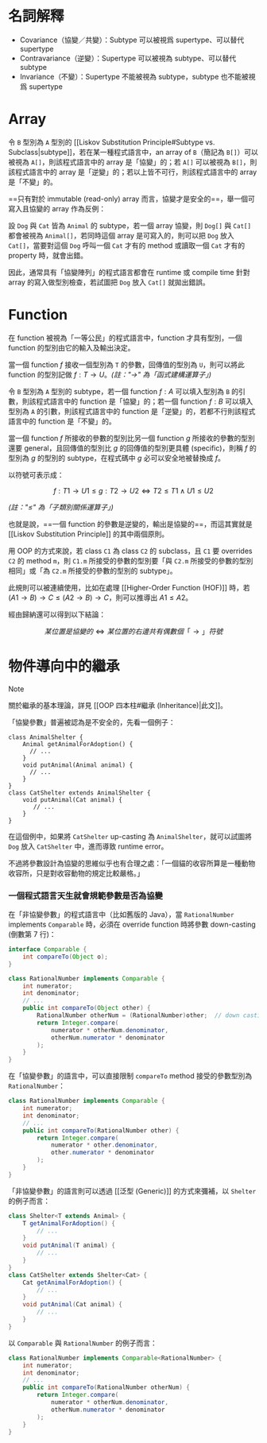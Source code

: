 # 名詞解釋

- Covariance（協變／共變）：Subtype 可以被視爲 supertype、可以替代 supertype
- Contravariance（逆變）：Supertype 可以被視為 subtype、可以替代 subtype
- Invariance（不變）：Supertype 不能被視為 subtype，subtype 也不能被視爲 supertype

# Array

令 `B` 型別為 `A` 型別的 [[Liskov Substitution Principle#Subtype vs. Subclass|subtype]]，若在某一種程式語言中，an array of `B`（簡記為 `B[]`）可以被視為 `A[]`，則該程式語言中的 array 是「協變」的；若 `A[]` 可以被視為 `B[]`，則該程式語言中的 array 是「逆變」的；若以上皆不可行，則該程式語言中的 array 是「不變」的。

==只有對於 immutable (read-only) array 而言，協變才是安全的==，舉一個可寫入且協變的 array 作為反例：

設 `Dog` 與 `Cat` 皆為 `Animal` 的 subtype，若一個 array 協變，則 `Dog[]` 與 `Cat[]` 都會被視為 `Animal[]`，若同時這個 array 是可寫入的，則可以把 `Dog` 放入 `Cat[]`，當要對這個 `Dog` 呼叫一個 `Cat` 才有的 method 或讀取一個 `Cat` 才有的 property 時，就會出錯。

因此，通常具有「協變陣列」的程式語言都會在 runtime 或 compile time 針對 array 的寫入做型別檢查，若試圖把 `Dog` 放入 `Cat[]` 就拋出錯誤。

# Function

在 function 被視為「一等公民」的程式語言中，function 才具有型別，一個 function 的型別由它的輸入及輸出決定。

當一個 function $f$ 接收一個型別為 `T` 的參數，回傳值的型別為 `U`，則可以將此 function 的型別記做 $f:T \to U$。*(註："$\to$" 為「函式建構運算子」)*

令 `B` 型別為 `A` 型別的 subtype，若一個 function $f:A$ 可以填入型別為 `B` 的引數，則該程式語言中的 function 是「協變」的；若一個 function $f:B$ 可以填入型別為 `A` 的引數，則該程式語言中的 function 是「逆變」的，若都不行則該程式語言中的 function 是「不變」的。

當一個 function $f$ 所接收的參數的型別比另一個 function $g$ 所接收的參數的型別還要 general，且回傳值的型別比 $g$ 的回傳值的型別更具體 (specific)，則稱 $f$ 的型別為 $g$ 的型別的 subtype，在程式碼中 $g$ 必可以安全地被替換成 $f$。

以符號可表示成：

$$f:T1 \to U1 \leq g:T2 \to U2 \iff T2 \leq T1 \wedge U1 \leq U2$$

*(註："$\leq$" 為「子類別關係運算子」)*

也就是說，==一個 function 的參數是逆變的，輸出是協變的==，而這其實就是 [[Liskov Substitution Principle]] 的其中兩個原則。

用 OOP 的方式來說，若 class `C1` 為 class `C2` 的 subclass，且 `C1` 要 overrides `C2` 的 method `m`，則 `C1.m` 所接受的參數的型別要「與 `C2.m` 所接受的參數的型別相同」或「為 `C2.m` 所接受的參數的型別的 subtype」。

此規則可以被連續使用，比如在處理 [[Higher-Order Function (HOF)]] 時，若 $(A1 \to B) \to C \leq (A2 \to B) \to C$，則可以推導出 $A1 \leq A2$。

經由歸納還可以得到以下結論：

$$某位置是協變的 \iff 某位置的右邊共有偶數個 「\to」 符號$$

# 物件導向中的繼承

>[!Note]
>關於繼承的基本理論，詳見 [[OOP 四本柱#繼承 (Inheritance)|此文]]。

「協變參數」普遍被認為是不安全的，先看一個例子：

``` plaintext
class AnimalShelter {
    Animal getAnimalForAdoption() {
      // ...
    }
    void putAnimal(Animal animal) {
      // ...
    }
}
class CatShelter extends AnimalShelter {
    void putAnimal(Cat animal) {
       // ...
    }
}
```

在這個例中，如果將 `CatShelter` up-casting 為 `AnimalShelter`，就可以試圖將 `Dog` 放入 `CatShelter` 中，進而導致 runtime error。

不過將參數設計為協變的思維似乎也有合理之處：「一個貓的收容所算是一種動物收容所，只是對收容動物的規定比較嚴格。」

### 一個程式語言天生就會規範參數是否為協變

在「非協變參數」的程式語言中（比如舊版的 Java），當 `RationalNumber` implements `Comparable` 時，必須在 override function 時將參數 down-casting (倒數第 7 行)：

```Java
interface Comparable {
    int compareTo(Object o);
}

class RationalNumber implements Comparable {
    int numerator;
    int denominator;
    // ...
    public int compareTo(Object other) {
        RationalNumber otherNum = (RationalNumber)other;  // down casting
        return Integer.compare(
            numerator * otherNum.denominator,
            otherNum.numerator * denominator
        );
    }
}
```

在「協變參數」的語言中，可以直接限制 `compareTo` method 接受的參數型別為 `RationalNumber`：

```Java
class RationalNumber implements Comparable {
    int numerator;
    int denominator;
    // ...
    public int compareTo(RationalNumber other) {
        return Integer.compare(
            numerator * other.denominator,
            other.numerator * denominator
        );
    }
}
```

「非協變參數」的語言則可以透過 [[泛型 (Generic)]] 的方式來彌補，以 `Shelter` 的例子而言：

```Java
class Shelter<T extends Animal> {
    T getAnimalForAdoption() {
        // ...
    }
    void putAnimal(T animal) {
        // ...
    }
}
class CatShelter extends Shelter<Cat> {
    Cat getAnimalForAdoption() {
        // ...
    }
    void putAnimal(Cat animal) {
        // ...
    }
}
```

以 `Comparable` 與 `RationalNumber` 的例子而言：

```Java
class RationalNumber implements Comparable<RationalNumber> {
    int numerator;
    int denominator;
    // ...
    public int compareTo(RationalNumber otherNum) {
        return Integer.compare(
            numerator * otherNum.denominator,
            otherNum.numerator * denominator
        );
    }
}
```
